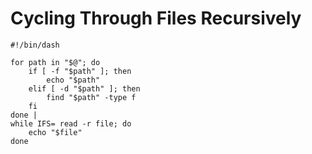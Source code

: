 # Cycling Through Files Recursively

```shell
#!/bin/dash

for path in "$@"; do
    if [ -f "$path" ]; then
        echo "$path"
    elif [ -d "$path" ]; then
        find "$path" -type f
    fi
done |
while IFS= read -r file; do
    echo "$file"
done
```